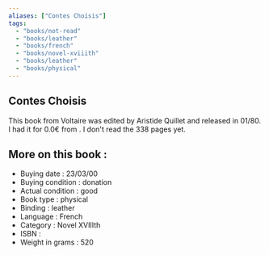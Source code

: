 ```yaml
---
aliases: ["Contes Choisis"] 
tags: 
  - "books/not-read" 
  - "books/leather" 
  - "books/french"
  - "books/novel-xviiith"
  - "books/leather"
  - "books/physical"
---
```



## Contes Choisis
This book from Voltaire was edited by Aristide Quillet and released in 01/80. I had it for 0.0€ from . I don't read the 338 pages yet.

## More on this book :
- Buying date : 23/03/00
- Buying condition : donation
- Actual condition : good
- Book type : physical
- Binding : leather
- Language : French
- Category : Novel XVIIIth
- ISBN : 
- Weight in grams : 520
